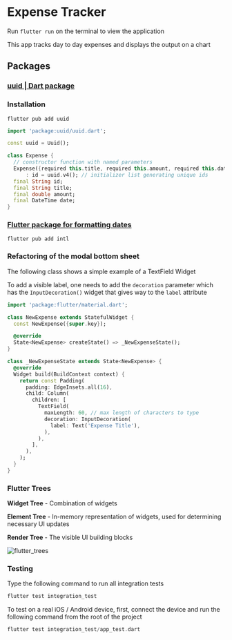# Expense Tracker

Run `flutter run` on the terminal to view the application

This app tracks day to day expenses and displays the output on a chart

## Packages

### [uuid | Dart package](https://pub.dev/packages/uuid 'generate unique ids')

### Installation

```terminal
flutter pub add uuid
```

```dart
import 'package:uuid/uuid.dart';

const uuid = Uuid();

class Expense {
  // constructor function with named parameters
  Expense({required this.title, required this.amount, required this.date})
      : id = uuid.v4(); // initializer list generating unique ids
  final String id;
  final String title;
  final double amount;
  final DateTime date;
}
```

### [Flutter package for formatting dates](https://pub.dev/packages/intl/install)

```terminal
flutter pub add intl
```

### Refactoring of the modal bottom sheet

The following class shows a simple example of a TextField Widget

To add a visible label, one needs to add the `decoration` parameter which has the `InputDecoration()` widget that gives way to the `label` attribute

```dart
import 'package:flutter/material.dart';

class NewExpense extends StatefulWidget {
  const NewExpense({super.key});

  @override
  State<NewExpense> createState() => _NewExpenseState();
}

class _NewExpenseState extends State<NewExpense> {
  @override
  Widget build(BuildContext context) {
    return const Padding(
      padding: EdgeInsets.all(16),
      child: Column(
        children: [
          TextField(
            maxLength: 60, // max length of characters to type
            decoration: InputDecoration(
              label: Text('Expense Title'),
            ),
          ),
        ],
      ),
    );
  }
}
```

### Flutter Trees

**Widget Tree** - Combination of widgets

**Element Tree** - In-memory representation of widgets, used for determining necessary UI updates

**Render Tree** - The visible UI building blocks

![flutter_trees](https://github.com/NSM722/Expense_Tracker/assets/83452606/d7ecd89f-13d8-4eb9-a004-e2bf5d6370a6)

### Testing

Type the following command to run all integration tests

```dart
flutter test integration_test
```

To test on a real iOS / Android device, first, connect the device and run the following command from the root of the project

```dart
flutter test integration_test/app_test.dart
```
